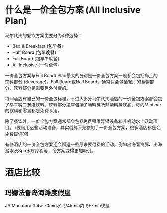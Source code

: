 # 什么是一价全包方案 (All Inclusive Plan)

马尔代夫的餐饮方案主要分为4种选择：
- Bed & Breakfast (包早餐)
- Half Board (包早晚餐)
- Full Board (包早午晚餐)
- All Inclusive (一价全包)

一价全包方案与Full Board Plan最大的分别是一价全包方案一般都会包括岛上的饮料部分 (Beverage)。Full Board或Half Board，通常只会包括餐厅的食物部分，饮料部分是需要另外付费的。

每间酒店有自己的一价全包标准，不过大部分马尔代夫酒店的一价全包方案都会包了早午晚三餐连饮料，饮料部分通常包括了酒精类及非酒精类饮品，房内Mini bar的饮料和零食都是免费享用。

除了餐饮外，一价全包方案通常都会包括免费租借浮潜设备和非机动水上活动项目。 (要借用这些活动设备，其实就算不是参加了一价全包方案，很多酒店都是会免费提供的)

有些酒店的一价全包方案还会赠送一些原来要付费的活动，例如出海看海豚、出海潜水及Spa水疗疗程等，令方案变得更加吸引。

# 酒店比较

## 玛娜法鲁岛海滩度假屋

JA Manafaru
3.4w
70min水飞/45min内飞+7min快艇
